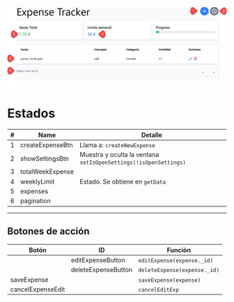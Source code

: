 ![Interfaz de usuario](./img/DashBoard-[screen-shoot].jpg)



# Estados

| #  | Name              | Detalle                                                       |
|----|-------------------|---------------------------------------------------------------|
| 1  | createExpenseBtn  | Llama a: `createNewExpense`                                   |
| 2  | showSettingsBtn   | Muestra y oculta la ventana `setIsOpenSettings(!isOpenSettings)` |
| 3  | totalWeekExpense  |                                                               |
| 4  | weeklyLimit       | Estado. Se obtiene en `getData`                               |
| 5  | expenses          |                                                               |
| 6  | pagination        |                                                               |

---

## Botones de acción

| Botón              | ID                  | Función                         |
|--------------------|---------------------|----------------------------------|
|                    | editExpenseButton    | `editExpense(expense._id)`       |
|                    | deleteExpenseButton  | `deleteExpense(expense._id)`     |
| saveExpense        |                     | `saveExpense(expense)`          |
| cancelExpenseEdit  |                     | `cancelEditExp`                 |
